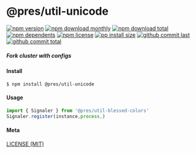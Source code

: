 # @pres/util-unicode

[![npm version][badge-npm-version]][url-npm]
[![npm download monthly][badge-npm-download-monthly]][url-npm]
[![npm download total][badge-npm-download-total]][url-npm]
[![npm dependents][badge-npm-dependents]][url-github]
[![npm license][badge-npm-license]][url-npm]
[![pp install size][badge-pp-install-size]][url-pp]
[![github commit last][badge-github-last-commit]][url-github]
[![github commit total][badge-github-commit-count]][url-github]

[//]: <> (Shields)

[badge-npm-version]: https://flat.badgen.net/npm/v/@pres/util-unicode

[badge-npm-download-monthly]: https://flat.badgen.net/npm/dm/@pres/util-unicode

[badge-npm-download-total]:https://flat.badgen.net/npm/dt/@pres/util-unicode

[badge-npm-dependents]: https://flat.badgen.net/npm/dependents/@pres/util-unicode

[badge-npm-license]: https://flat.badgen.net/npm/license/@pres/util-unicode

[badge-pp-install-size]: https://flat.badgen.net/packagephobia/install/@pres/util-unicode

[badge-github-last-commit]: https://flat.badgen.net/github/last-commit/hoyeungw/pres

[badge-github-commit-count]: https://flat.badgen.net/github/commits/hoyeungw/pres

[//]: <> (Link)

[url-npm]: https://npmjs.org/package/@pres/util-unicode

[url-pp]: https://packagephobia.now.sh/result?p=@pres/util-unicode

[url-github]: https://github.com/hoyeungw/pres

##### Fork cluster with configs

#### Install

```console
$ npm install @pres/util-unicode
```

#### Usage

```js
import { Signaler } from '@pres/util-blessed-colors'
Signaler.register(instance,process,)
```

#### Meta

[LICENSE (MIT)](LICENSE)
